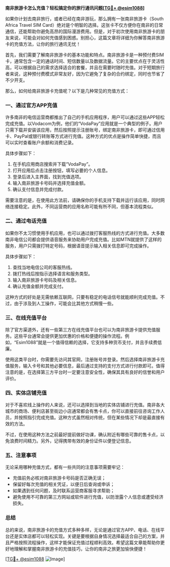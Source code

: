 **南非旅游卡怎么充值？轻松搞定你的旅行通讯问题[[TG💪+ @esim1088](https://t.me/s/esim1088)]**

如果你计划去南非旅行，或者已经在南非游玩，那么拥有一张南非旅游卡（South Africa Travel SIM Card）绝对是个明智的选择。这张卡不仅方便你在南非的日常通信，还能帮助你避免高昂的国际漫游费用。但是，对于初次使用南非旅游卡的朋友来说，可能会对如何充值感到困惑。别担心，这篇文章将详细为你解答南非旅游卡的充值方法，让你的旅行通讯无忧！

首先，我们需要了解南非旅游卡的基本功能和特点。南非旅游卡是一种预付费SIM卡，通常包含一定的通话时间、短信数量以及数据流量。它的主要优点在于灵活性高，可以根据自己的需求选择适合的套餐，并且在需要时随时充值。对于短期旅行者来说，这种预付费模式非常友好，因为它避免了复杂的合约绑定，同时也节省了不少开支。

那么，如何给南非旅游卡充值呢？以下是几种常见的充值方式：

### 一、通过官方APP充值

许多南非的电信运营商都推出了自己的手机应用程序，用户可以通过这些APP轻松完成充值。以Vodacom为例，他们的“VodaPay”应用就是一个典型的例子。用户只需下载并安装该应用，然后按照提示注册账号，绑定南非旅游卡，即可通过信用卡、PayPal或银行转账等方式进行充值。这种方式的优点是操作简单快捷，而且可以实时查看账户余额和消费记录。

具体步骤如下：
1. 在手机应用商店搜索并下载“VodaPay”。
2. 打开应用后点击注册按钮，填写必要的个人信息。
3. 登录后进入主界面，找到充值选项。
4. 输入南非旅游卡号码并选择充值金额。
5. 确认支付信息并完成付款。

需要注意的是，在使用此方法前，请确保你的手机支持下载并运行该应用，同时网络连接稳定。此外，不同运营商的应用名称可能有所不同，但基本流程类似。

### 二、通过电话充值

如果你不太习惯使用手机应用，也可以通过拨打客服热线的方式进行充值。大多数南非电信公司都会提供语音服务来协助用户完成充值。比如MTN就提供了这样的服务，用户只需拨打特定号码，根据语音提示输入相关信息即可完成操作。

具体步骤如下：
1. 查找当地电信公司的客服热线。
2. 拨打热线后按指示选择语言和服务类型。
3. 输入南非旅游卡号码及相关信息。
4. 确认充值金额并完成支付。

这种方式的好处是无需依赖互联网，只要有稳定的电话信号就能顺利完成充值。不过，由于涉及到人工操作，可能会比其他方式稍慢一些。

### 三、在线充值平台

除了官方渠道外，还有一些第三方在线充值平台也可以为南非旅游卡提供充值服务。这些平台通常会提供更加优惠的价格和便捷的操作流程。例如，“Esim1088”就是一个值得信赖的选择，它支持多种货币支付，并且手续费低廉。

使用这类平台时，你需要先访问其官网，注册账号并登录。然后选择南非旅游卡充值服务，输入卡号和其他必要信息，最后通过支持的支付方式进行付款即可。值得注意的是，在选择第三方平台时一定要注意安全性，确保其具有良好的信誉和用户评价。

### 四、实体店铺充值

对于不喜欢线上操作的人来说，还可以选择到当地的实体店铺进行充值。南非各大城市的商场、便利店甚至街边小店通常都会有售卡点，你可以直接前往咨询工作人员，并按照指引完成充值。这种方式虽然相对传统，但在某些情况下却是最直接有效的方法。

不过，在使用这种方法之前最好提前做好功课，确认附近有哪些可靠的售卡点，以免浪费时间精力。另外，记得携带有效的身份证件以便登记信息。

### 五、注意事项

无论采用哪种充值方式，都有一些共同的注意事项需要牢记：
- 充值前务必核对南非旅游卡号码是否正确无误；
- 保留好每次充值的相关凭证，以便日后查询或申诉；
- 如果遇到任何问题，及时联系运营商客服寻求帮助；
- 避免使用不可靠的第三方网站或软件进行充值，以防泄露个人信息或遭受经济损失。

### 总结

总的来说，南非旅游卡的充值方式多种多样，无论是通过官方APP、电话、在线平台还是实体店都可以轻松实现。关键是要根据自身情况选择最适合自己的方案，并且严格按照流程操作，这样才能保证充值过程顺利高效。希望这篇文章能帮助你更好地理解和掌握南非旅游卡的充值技巧，让你的南非之旅更加愉快便捷！

[[TG💪+ @esim1088](https://t.me/s/esim1088) ![Image](https://i.postimg.cc/4NQfJmqS/Snipaste-2025-05-13-00-14-12.png)]